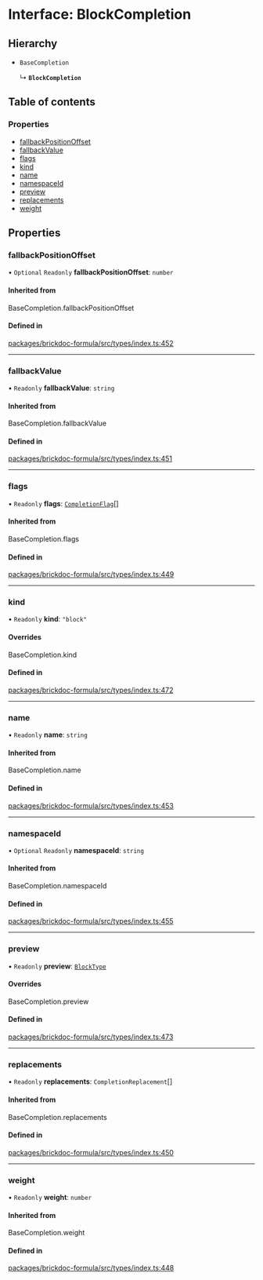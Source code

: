 # Interface: BlockCompletion

## Hierarchy

- `BaseCompletion`

  ↳ **`BlockCompletion`**

## Table of contents

### Properties

- [fallbackPositionOffset](BlockCompletion.md#fallbackpositionoffset)
- [fallbackValue](BlockCompletion.md#fallbackvalue)
- [flags](BlockCompletion.md#flags)
- [kind](BlockCompletion.md#kind)
- [name](BlockCompletion.md#name)
- [namespaceId](BlockCompletion.md#namespaceid)
- [preview](BlockCompletion.md#preview)
- [replacements](BlockCompletion.md#replacements)
- [weight](BlockCompletion.md#weight)

## Properties

### <a id="fallbackpositionoffset" name="fallbackpositionoffset"></a> fallbackPositionOffset

• `Optional` `Readonly` **fallbackPositionOffset**: `number`

#### Inherited from

BaseCompletion.fallbackPositionOffset

#### Defined in

[packages/brickdoc-formula/src/types/index.ts:452](https://github.com/brickdoc/brickdoc/blob/main/packages/brickdoc-formula/src/types/index.ts#L452)

___

### <a id="fallbackvalue" name="fallbackvalue"></a> fallbackValue

• `Readonly` **fallbackValue**: `string`

#### Inherited from

BaseCompletion.fallbackValue

#### Defined in

[packages/brickdoc-formula/src/types/index.ts:451](https://github.com/brickdoc/brickdoc/blob/main/packages/brickdoc-formula/src/types/index.ts#L451)

___

### <a id="flags" name="flags"></a> flags

• `Readonly` **flags**: [`CompletionFlag`](../README.md#completionflag)[]

#### Inherited from

BaseCompletion.flags

#### Defined in

[packages/brickdoc-formula/src/types/index.ts:449](https://github.com/brickdoc/brickdoc/blob/main/packages/brickdoc-formula/src/types/index.ts#L449)

___

### <a id="kind" name="kind"></a> kind

• `Readonly` **kind**: ``"block"``

#### Overrides

BaseCompletion.kind

#### Defined in

[packages/brickdoc-formula/src/types/index.ts:472](https://github.com/brickdoc/brickdoc/blob/main/packages/brickdoc-formula/src/types/index.ts#L472)

___

### <a id="name" name="name"></a> name

• `Readonly` **name**: `string`

#### Inherited from

BaseCompletion.name

#### Defined in

[packages/brickdoc-formula/src/types/index.ts:453](https://github.com/brickdoc/brickdoc/blob/main/packages/brickdoc-formula/src/types/index.ts#L453)

___

### <a id="namespaceid" name="namespaceid"></a> namespaceId

• `Optional` `Readonly` **namespaceId**: `string`

#### Inherited from

BaseCompletion.namespaceId

#### Defined in

[packages/brickdoc-formula/src/types/index.ts:455](https://github.com/brickdoc/brickdoc/blob/main/packages/brickdoc-formula/src/types/index.ts#L455)

___

### <a id="preview" name="preview"></a> preview

• `Readonly` **preview**: [`BlockType`](BlockType.md)

#### Overrides

BaseCompletion.preview

#### Defined in

[packages/brickdoc-formula/src/types/index.ts:473](https://github.com/brickdoc/brickdoc/blob/main/packages/brickdoc-formula/src/types/index.ts#L473)

___

### <a id="replacements" name="replacements"></a> replacements

• `Readonly` **replacements**: `CompletionReplacement`[]

#### Inherited from

BaseCompletion.replacements

#### Defined in

[packages/brickdoc-formula/src/types/index.ts:450](https://github.com/brickdoc/brickdoc/blob/main/packages/brickdoc-formula/src/types/index.ts#L450)

___

### <a id="weight" name="weight"></a> weight

• `Readonly` **weight**: `number`

#### Inherited from

BaseCompletion.weight

#### Defined in

[packages/brickdoc-formula/src/types/index.ts:448](https://github.com/brickdoc/brickdoc/blob/main/packages/brickdoc-formula/src/types/index.ts#L448)
